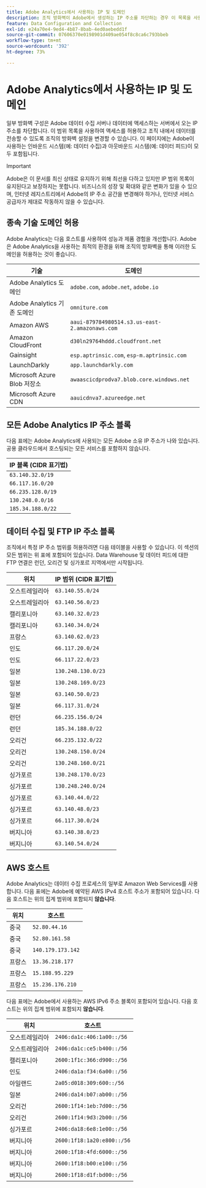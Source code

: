 ```yaml
---
title: Adobe Analytics에서 사용하는 IP 및 도메인
description: 조직 방화벽이 Adobe에서 생성하는 IP 주소를 차단하는 경우 이 목록을 사용하여 방화벽 설정을 업데이트하십시오.
feature: Data Configuration and Collection
exl-id: e24a70e4-9ed4-4b87-8bab-4ed0aebedd1f
source-git-commit: 07606370e0198901d409ae054f8c8ca6c793bbeb
workflow-type: tm+mt
source-wordcount: '392'
ht-degree: 73%

---
```


# Adobe Analytics에서 사용하는 IP 및 도메인

일부 방화벽 구성은 Adobe 데이터 수집 서버나 데이터에 액세스하는 서버에서 오는 IP 주소를 차단합니다. 이 범위 목록을 사용하여 액세스를 허용하고 조직 내에서 데이터를 전송할 수 있도록 조직의 방화벽 설정을 변경할 수 있습니다. 이 페이지에는 Adobe이 사용하는 인바운드 시스템(예: 데이터 수집)과 아웃바운드 시스템(예: 데이터 피드)이 모두 포함됩니다.

>[!IMPORTANT]
>
>Adobe은 이 문서를 최신 상태로 유지하기 위해 최선을 다하고 있지만 IP 범위 목록이 유지된다고 보장하지는 못합니다. 비즈니스의 성장 및 확대와 같은 변화가 있을 수 있으며, 인터넷 레지스트리에서 Adobe의 IP 주소 공간을 변경해야 하거나, 인터넷 서비스 공급자가 제대로 작동하지 않을 수 있습니다.

## 종속 기술 도메인 허용

Adobe Analytics는 다음 호스트를 사용하여 성능과 제품 경험을 개선합니다. Adobe은 Adobe Analytics을 사용하는 최적의 환경을 위해 조직의 방화벽을 통해 이러한 도메인을 허용하는 것이 좋습니다.

| 기술 | 도메인 |
| --- | --- |
| Adobe Analytics 도메인 | `adobe.com`, `adobe.net`, `adobe.io` |
| Adobe Analytics 기존 도메인 | `omniture.com` |
| Amazon AWS | `aaui-879784980514.s3.us-east-2.amazonaws.com` |
| Amazon CloudFront | `d30ln29764hddd.cloudfront.net` |
| Gainsight | `esp.aptrinsic.com`, `esp-m.aptrinsic.com` |
| LaunchDarkly | `app.launchdarkly.com` |
| Microsoft Azure Blob 저장소 | `awaascicdprodva7.blob.core.windows.net` |
| Microsoft Azure CDN | `aauicdnva7.azureedge.net` |

## 모든 Adobe Analytics IP 주소 블록

다음 표에는 Adobe Analytics에 사용되는 모든 Adobe 소유 IP 주소가 나와 있습니다. 공용 클라우드에서 호스팅되는 모든 서비스를 포함하지 않습니다.

| IP 블록 (CIDR 표기법) |
| --- |
| `63.140.32.0/19` |
| `66.117.16.0/20` |
| `66.235.128.0/19` |
| `130.248.0.0/16` |
| `185.34.188.0/22` |

## 데이터 수집 및 FTP IP 주소 블록

조직에서 특정 IP 주소 범위를 허용하려면 다음 테이블을 사용할 수 있습니다. 이 섹션의 모든 범위는 위 표에 포함되어 있습니다. Data Warehouse 및 데이터 피드에 대한 FTP 연결은 런던, 오리건 및 싱가포르 지역에서만 시작됩니다.

| 위치 | IP 범위 (CIDR 표기법) |
| --- | --- |
| 오스트레일리아 | `63.140.55.0/24` |
| 오스트레일리아 | `63.140.56.0/23` |
| 캘리포니아 | `63.140.32.0/23` |
| 캘리포니아 | `63.140.34.0/24` |
| 프랑스 | `63.140.62.0/23` |
| 인도 | `66.117.20.0/24` |
| 인도 | `66.117.22.0/23` |
| 일본 | `130.248.130.0/23` |
| 일본 | `130.248.169.0/23` |
| 일본 | `63.140.50.0/23` |
| 일본 | `66.117.31.0/24` |
| 런던 | `66.235.156.0/24` |
| 런던 | `185.34.188.0/22` |
| 오리건 | `66.235.132.0/22` |
| 오리건 | `130.248.150.0/24` |
| 오리건 | `130.248.160.0/21` |
| 싱가포르 | `130.248.170.0/23` |
| 싱가포르 | `130.248.240.0/24` |
| 싱가포르 | `63.140.44.0/22` |
| 싱가포르 | `63.140.48.0/23` |
| 싱가포르 | `66.117.30.0/24` |
| 버지니아 | `63.140.38.0/23` |
| 버지니아 | `63.140.54.0/24` |

## AWS 호스트

Adobe Analytics는 데이터 수집 프로세스의 일부로 Amazon Web Services를 사용합니다. 다음 표에는 Adobe에 예약된 AWS IPv4 호스트 주소가 포함되어 있습니다. 다음 호스트는 위의 집계 범위에 포함되지 **않습니다**.

| 위치 | 호스트 |
| --- | --- |
| 중국 | `52.80.44.16` |
| 중국 | `52.80.161.58` |
| 중국 | `140.179.173.142` |
| 프랑스 | `13.36.218.177` |
| 프랑스 | `15.188.95.229` |
| 프랑스 | `15.236.176.210` |

다음 표에는 Adobe에서 사용하는 AWS IPv6 주소 블록이 포함되어 있습니다. 다음 호스트는 위의 집계 범위에 포함되지 **않습니다**.

| 위치 | 호스트 |
| --- | --- |
| 오스트레일리아 | `2406:da1c:406:1a00::/56` |
| 오스트레일리아 | `2406:da1c:ce5:b400::/56` |
| 캘리포니아 | `2600:1f1c:366:d900::/56` |
| 인도 | `2406:da1a:f34:6a00::/56` |
| 아일랜드 | `2a05:d018:309:600::/56` |
| 일본 | `2406:da14:b07:ab00::/56` |
| 오리건 | `2600:1f14:1eb:7d00::/56` |
| 오리건 | `2600:1f14:9d3:2b00::/56` |
| 싱가포르 | `2406:da18:6e8:1e00::/56` |
| 버지니아 | `2600:1f18:1a20:e800::/56` |
| 버지니아 | `2600:1f18:4fd:6000::/56` |
| 버지니아 | `2600:1f18:b00:e100::/56` |
| 버지니아 | `2600:1f18:d1f:bd00::/56` |
